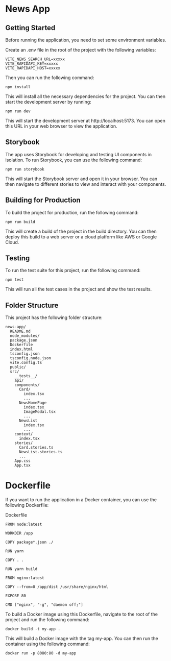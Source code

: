 # News App

## Getting Started

Before running the application, you need to set some environment variables.

Create an .env file in the root of the project with the following variables:

```
VITE_NEWS_SEARCH_URL=xxxxx
VITE_RAPIDAPI_KEY=xxxxx
VITE_RAPIDAPI_HOST=xxxxx
```

Then you can run the following command:

```
npm install
```

This will install all the necessary dependencies for the project. You can then start the development server by running:

```
npm run dev
```

This will start the development server at http://localhost:5173. You can open this URL in your web browser to view the application.

## Storybook

The app uses Storybook for developing and testing UI components in isolation. To run Storybook, you can use the following command:

```
npm run storybook
```

This will start the Storybook server and open it in your browser. You can then navigate to different stories to view and interact with your components.

## Building for Production

To build the project for production, run the following command:

```
npm run build
```

This will create a build of the project in the build directory. You can then deploy this build to a web server or a cloud platform like AWS or Google Cloud.

## Testing

To run the test suite for this project, run the following command:

```
npm test
```

This will run all the test cases in the project and show the test results.

## Folder Structure

This project has the following folder structure:

```
news-app/
  README.md
  node_modules/
  package.json
  Dockerfile
  index.html
  tsconfig.json
  tsconfig.node.json
  vite.config.ts
  public/
  src/
    __tests__/
    api/
    components/
      Card/
        index.tsx
        ...
      NewsHomePage
        index.tsx
        ImageModal.tsx
        ...
      NewsList
        index.tsx
        ...
    context/
      index.tsx
    stories/
      Card.stories.ts
      NewsList.stories.ts
      ...
    App.css
    App.tsx
```

# Dockerfile

If you want to run the application in a Docker container, you can use the following Dockerfile:

Dockerfile

```
FROM node:latest

WORKDIR /app

COPY package*.json ./

RUN yarn

COPY . .

RUN yarn build

FROM nginx:latest

COPY --from=0 /app/dist /usr/share/nginx/html

EXPOSE 80

CMD ["nginx", "-g", "daemon off;"]

```

To build a Docker image using this Dockerfile, navigate to the root of the project and run the following command:

```
docker build -t my-app .
```

This will build a Docker image with the tag my-app. You can then run the container using the following command:

```
docker run -p 8080:80 -d my-app
```

